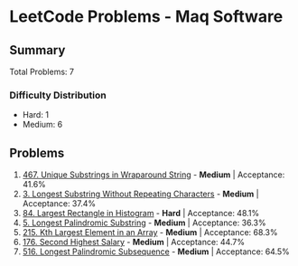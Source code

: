 # LeetCode Problems - Maq Software

## Summary
Total Problems: 7

### Difficulty Distribution

- Hard: 1
- Medium: 6

## Problems

1. [467. Unique Substrings in Wraparound String](https://leetcode.com/problems/unique-substrings-in-wraparound-string/) - **Medium** | Acceptance: 41.6%
2. [3. Longest Substring Without Repeating Characters](https://leetcode.com/problems/longest-substring-without-repeating-characters/) - **Medium** | Acceptance: 37.4%
3. [84. Largest Rectangle in Histogram](https://leetcode.com/problems/largest-rectangle-in-histogram/) - **Hard** | Acceptance: 48.1%
4. [5. Longest Palindromic Substring](https://leetcode.com/problems/longest-palindromic-substring/) - **Medium** | Acceptance: 36.3%
5. [215. Kth Largest Element in an Array](https://leetcode.com/problems/kth-largest-element-in-an-array/) - **Medium** | Acceptance: 68.3%
6. [176. Second Highest Salary](https://leetcode.com/problems/second-highest-salary/) - **Medium** | Acceptance: 44.7%
7. [516. Longest Palindromic Subsequence](https://leetcode.com/problems/longest-palindromic-subsequence/) - **Medium** | Acceptance: 64.5%